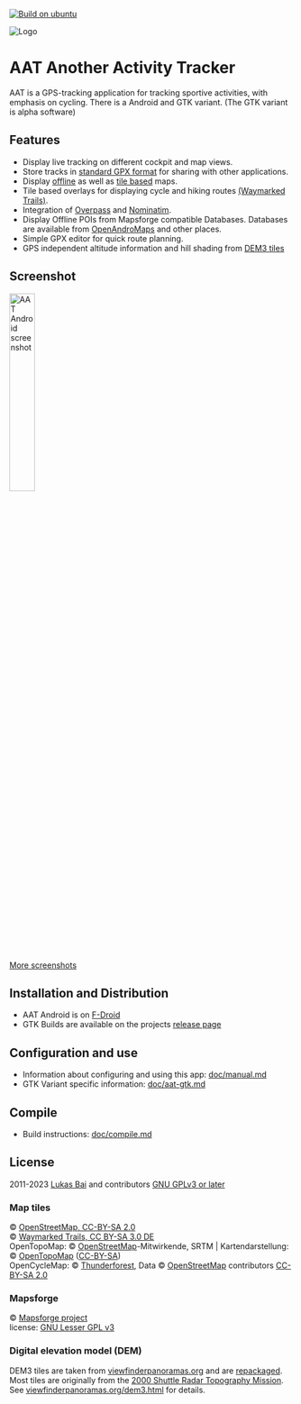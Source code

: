 [![Build on ubuntu](https://github.com/bailuk/AAT/actions/workflows/build-on-ubuntu.yml/badge.svg)](https://github.com/bailuk/AAT/actions/workflows/build-on-ubuntu.yml)

![Logo](aat-android/src/main/res/mipmap-xhdpi/ic_launcher.png)

# AAT Another Activity Tracker

AAT is a GPS-tracking application for tracking sportive activities, with emphasis on cycling.
There is a Android and GTK variant. (The GTK variant is alpha software)


## Features

* Display live tracking on different cockpit and map views.
* Store tracks in [standard GPX format](https://www.topografix.com/gpx.asp) for sharing with other applications.
* Display [offline](https://github.com/mapsforge/mapsforge/blob/master/docs/Mapsforge-Maps.md) as well as [tile based](https://www.openstreetmap.org) maps.
* Tile based overlays for displaying cycle and hiking routes [(Waymarked Trails)](http://www.waymarkedtrails.org/).
* Integration of [Overpass](http://wiki.openstreetmap.org/wiki/Overpass_API) and [Nominatim](http://nominatim.openstreetmap.org).
* Display Offline POIs from Mapsforge compatible Databases. Databases are available from [OpenAndroMaps](https://www.openandromaps.org/en) and other places.  
* Simple GPX editor for quick route planning.
* GPS independent altitude information and hill shading from [DEM3 tiles](https://bailu.ch/dem3/) 


## Screenshot

<img alt="AAT Android screenshot" src="fastlane/metadata/android/en-US/images/phoneScreenshots/screen4.jpg" width="30%">

[More screenshots](doc/screenshots.md)


## Installation and Distribution

- AAT Android is on [F-Droid](https://f-droid.org/repository/browse/?fdid=ch.bailu.aat)
- GTK Builds are available on the projects [release page](https://github.com/bailuk/AAT/releases)


## Configuration and use

- Information about configuring and using this app: [doc/manual.md](doc/manual.md)
- GTK Variant specific information: [doc/aat-gtk.md](doc/aat-gtk.md) 


## Compile

- Build instructions: [doc/compile.md](doc/compile.md) 


## License

2011-2023 [Lukas Bai](mailto:bailu@bailu.ch) and contributors
[GNU GPLv3 or later](http://www.gnu.org/licenses/gpl.html)


### Map tiles

© [OpenStreetMap, CC-BY-SA 2.0](http://wiki.openstreetmap.org/wiki/Legal_FAQ)  
© [Waymarked Trails, CC BY-SA 3.0 DE](http://waymarkedtrails.org/en/help/legal)  
OpenTopoMap: © [OpenStreetMap](https://www.openstreetmap.org/copyright)-Mitwirkende, SRTM | Kartendarstellung: © [OpenTopoMap](https://opentopomap.org/#map=5/49.000/10.000) ([CC-BY-SA](https://creativecommons.org/licenses/by-sa/3.0/))  
OpenCycleMap: © [Thunderforest](https://www.thunderforest.com/), Data © [OpenStreetMap](https://www.openstreetmap.org/copyright) contributors [CC-BY-SA 2.0](https://creativecommons.org/licenses/by-sa/2.0/)


### Mapsforge

© [Mapsforge project](https://github.com/mapsforge/mapsforge)  
license: [GNU Lesser GPL v3](http://www.gnu.org/licenses/lgpl.html)


### Digital elevation model (DEM)

DEM3 tiles are taken from [viewfinderpanoramas.org](http://viewfinderpanoramas.org) and are [repackaged](https://bailu.ch/dem3).
Most tiles are originally from the [2000 Shuttle Radar Topography Mission](https://wiki.openstreetmap.org/wiki/SRTM).
See [viewfinderpanoramas.org/dem3.html](http://viewfinderpanoramas.org/dem3.html) for details.

